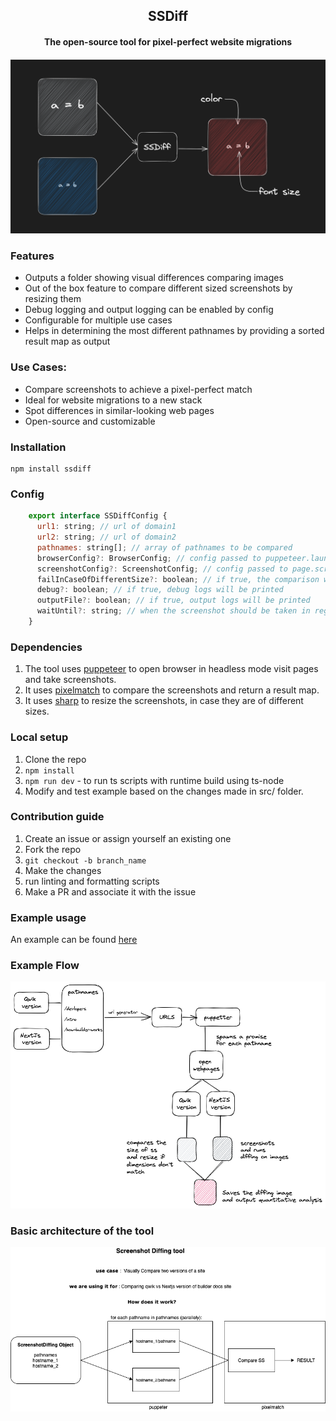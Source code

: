<h2 align="center">SSDiff</h2>
<h4 align="center">The open-source tool for pixel-perfect website migrations<h4>

![Diff](./docs/images/hero.png)

### Features
<ul>
   <li> Outputs a folder showing visual differences comparing images </li>
   <li>Out of the box feature to compare different sized screenshots by resizing them</li>
   <li> Debug logging and output logging can be enabled by config </li>
   <li> Configurable for multiple use cases </li>
   <li> Helps in determining the most different pathnames by providing a sorted result map as output</li>
</ul>

### Use Cases: 
<ul>
   <li> Compare screenshots to achieve a pixel-perfect match </li>
   <li> Ideal for website migrations to a new stack </li>
   <li> Spot differences in similar-looking web pages </li>
   <li> Open-source and customizable </li>
</ul>

### Installation
```
npm install ssdiff
```
### Config 
```js
    export interface SSDiffConfig {
      url1: string; // url of domain1
      url2: string; // url of domain2
      pathnames: string[]; // array of pathnames to be compared
      browserConfig?: BrowserConfig; // config passed to puppeteer.launch
      screenshotConfig?: ScreenshotConfig; // config passed to page.screenshot
      failInCaseOfDifferentSize?: boolean; // if true, the comparison will fail if the images are of different sizes
      debug?: boolean; // if true, debug logs will be printed
      outputFile?: boolean; // if true, output logs will be printed
      waitUntil?: string; // when the screenshot should be taken in regards to the loaded state of the page, defaults to networkidle0
    }

```

### Dependencies
1. The tool uses [puppeteer](https://github.com/puppeteer/puppeteer/tree/main) to open browser in headless mode visit pages and take screenshots. 
2. It uses [pixelmatch](https://github.com/mapbox/pixelmatch) to compare the screenshots and return a result map.
3. It uses [sharp](https://www.npmjs.com/package/sharp) to resize the screenshots, in case they are of different sizes.

### Local setup
1. Clone the repo
2. ```npm install```
3. ```npm run dev``` - to run ts scripts with runtime build using ts-node
4. Modify and test example based on the changes made in src/ folder.

### Contribution guide
1. Create an issue or assign yourself an existing one
2. Fork the repo
3. ```git checkout -b branch_name```
4. Make the changes
5. run linting and formatting scripts
6. Make a PR and associate it with the issue

### Example usage

An example can be found [here](https://github.com/akshatgarg12/SSDiff/tree/main/example)


### Example Flow
![Flow](./docs/images/flow.png)

### Basic architecture of the tool
![Architecture](./docs/images/system-architecture.png)


